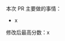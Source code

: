 <!--
感谢您的 pull request!

在 PR 前请尽量做到：

- 更新脚本中的 VERSION 字段
- PR 应基于最新的 dev 分支
```
git remote add wangshub https://github.com/wangshub/wechat_jump_game.git
git fetch
git rebase wangshub/dev
```
- 尽量遵守 PEP8 规范
- 分支名是有意义的名称，如 add-config-file-for-mi5s 而不是 patch-1
- Base 选择 dev 分支

请描述一下 PR 做的事情，更新算法或配置文件请附上最高分数
-->

本次 PR 主要做的事情：

- x

修改后最高分数：x
